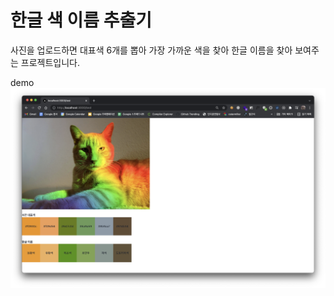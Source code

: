 # 한글 색 이름 추출기

사진을 업로드하면 대표색 6개를 뽑아 가장 가까운 색을 찾아 한글 이름을 찾아 보여주는 프로젝트입니다.

demo
![screenshot](./assets/screenshot.png)